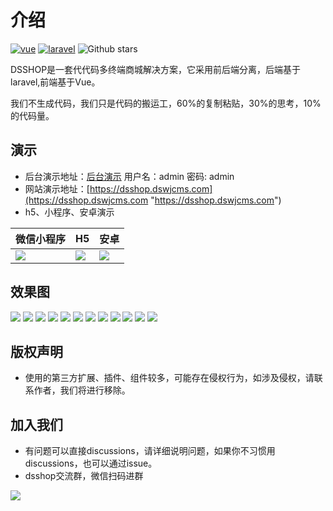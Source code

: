 # 介绍
[![vue](https://img.shields.io/badge/vue-2.6.10-brightgreen.svg "vue")](https://github.com/vuejs/vue "vue") [![laravel](https://img.shields.io/badge/laravel-7.30.6-brightgreen.svg "laravel")](https://github.com/laravel/laravel "laravel") ![Github stars](https://img.shields.io/github/stars/dspurl/dsshop.svg)

DSSHOP是一套代代码多终端商城解决方案，它采用前后端分离，后端基于laravel,前端基于Vue。

我们不生成代码，我们只是代码的搬运工，60%的复制粘贴，30%的思考，10%的代码量。

## 演示
- 后台演示地址：[后台演示](https://dsshop.dswjcms.com/admin "后台演示") 用户名：admin 密码: admin
- 网站演示地址：[https://dsshop.dswjcms.com](https://dsshop.dswjcms.com "https://dsshop.dswjcms.com")
- h5、小程序、安卓演示

微信小程序 | H5 | 安卓
---|---|---
![](/image/gh_e79e7cd855e7_258.jpg) | ![](/image/13.png) | ![](/image/1618405140569.png)

## 效果图
![](/image/a12.png)
![](/image/a01.png)
![](/image/a02.png)
![](/image/a03.png)
![](/image/a04.png)
![](/image/a05.png)
![](/image/a06.png)
![](/image/a07.png)
![](/image/a08.png)
![](/image/a09.png)
![](/image/a010.png)
![](/image/a011.png)

## 版权声明
- 使用的第三方扩展、插件、组件较多，可能存在侵权行为，如涉及侵权，请联系作者，我们将进行移除。
## 加入我们
- 有问题可以直接discussions，请详细说明问题，如果你不习惯用discussions，也可以通过issue。
- dsshop交流群，微信扫码进群

![](/image/12.png)